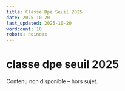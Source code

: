 ```yaml
---
title: Classe Dpe Seuil 2025
date: 2025-10-20
last_updated: 2025-10-20
wordcount: 10
robots: noindex
---
```


# classe dpe seuil 2025

Contenu non disponible – hors sujet.